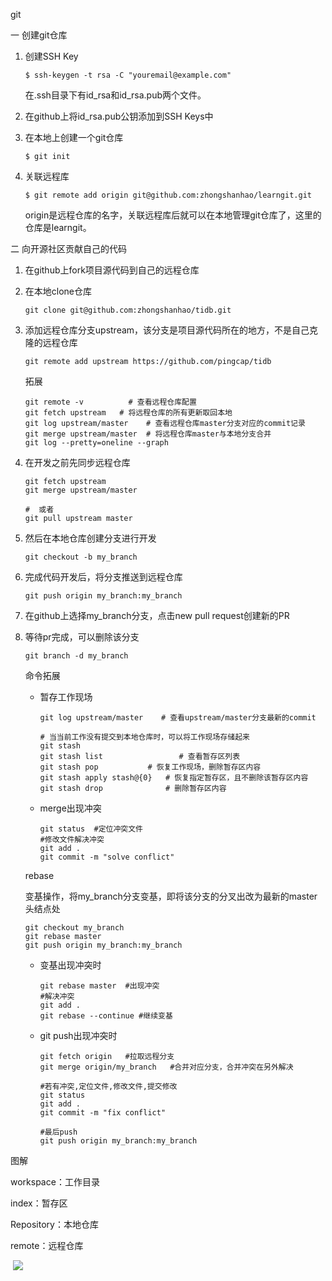 git

一 创建git仓库

1. 创建SSH Key

   ```
   $ ssh-keygen -t rsa -C "youremail@example.com"
   ```

   在.ssh目录下有id_rsa和id_rsa.pub两个文件。

2. 在github上将id_rsa.pub公钥添加到SSH Keys中

3. 在本地上创建一个git仓库

   ```
   $ git init
   ```

4. 关联远程库

   ```
   $ git remote add origin git@github.com:zhongshanhao/learngit.git
   ```

   origin是远程仓库的名字，关联远程库后就可以在本地管理git仓库了，这里的仓库是learngit。


二 向开源社区贡献自己的代码

1. 在github上fork项目源代码到自己的远程仓库

2. 在本地clone仓库

   ```
   git clone git@github.com:zhongshanhao/tidb.git
   ```

3. 添加远程仓库分支upstream，该分支是项目源代码所在的地方，不是自己克隆的远程仓库

   ```
   git remote add upstream https://github.com/pingcap/tidb
   ```

   拓展

   ```
   git remote -v          # 查看远程仓库配置
   git fetch upstream   # 将远程仓库的所有更新取回本地
   git log upstream/master    # 查看远程仓库master分支对应的commit记录
   git merge upstream/master  # 将远程仓库master与本地分支合并
   git log --pretty=oneline --graph 
   ```

4. 在开发之前先同步远程仓库

   ```
   git fetch upstream
   git merge upstream/master
   
   #  或者
   git pull upstream master
   ```

5. 然后在本地仓库创建分支进行开发

   ```
   git checkout -b my_branch
   ```

6. 完成代码开发后，将分支推送到远程仓库

   ```
   git push origin my_branch:my_branch
   ```

7. 在github上选择my_branch分支，点击new pull request创建新的PR

8. 等待pr完成，可以删除该分支

   ```
   git branch -d my_branch
   ```

   命令拓展

   * 暂存工作现场

     ```
     git log upstream/master    # 查看upstream/master分支最新的commit
     
     # 当当前工作没有提交到本地仓库时，可以将工作现场存储起来
     git stash
     git stash list 				# 查看暂存区列表
     git stash pop			 # 恢复工作现场，删除暂存区内容
     git stash apply stash@{0}   # 恢复指定暂存区，且不删除该暂存区内容
     git stash drop 			 # 删除暂存区内容
     ```

   * merge出现冲突

     ```
     git status  #定位冲突文件
     #修改文件解决冲突
     git add .
     git commit -m "solve conflict"
     ```

   rebase

   变基操作，将my_branch分支变基，即将该分支的分叉出改为最新的master头结点处

   ```
   git checkout my_branch
   git rebase master
   git push origin my_branch:my_branch
   ```

   * 变基出现冲突时

     ```
     git rebase master  #出现冲突
     #解决冲突
     git add .
     git rebase --continue #继续变基
     ```

   * git push出现冲突时

     ```
     git fetch origin   #拉取远程分支
     git merge origin/my_branch   #合并对应分支，合并冲突在另外解决
     
     #若有冲突,定位文件,修改文件,提交修改
     git status  
     git add .
     git commit -m "fix conflict"
     
     #最后push
     git push origin my_branch:my_branch
     ```

图解

workspace：工作目录

index：暂存区

Repository：本地仓库

remote：远程仓库

<img src="http://kmknkk.oss-cn-beijing.aliyuncs.com/image/git.jpg" alt="">

<img src="https://img-blog.csdnimg.cn/20190311173112758.jpg?x-oss-process=image/watermark,type_ZmFuZ3poZW5naGVpdGk,shadow_10,text_aHR0cHM6Ly9ibG9nLmNzZG4ubmV0L0ppb2hvX2NoZW4=,size_16,color_FFFFFF,t_70">